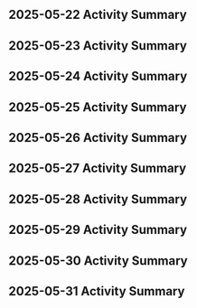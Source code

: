 ## 2025-05-22 Activity Summary
## 2025-05-23 Activity Summary
## 2025-05-24 Activity Summary
## 2025-05-25 Activity Summary
## 2025-05-26 Activity Summary
## 2025-05-27 Activity Summary
## 2025-05-28 Activity Summary
## 2025-05-29 Activity Summary
## 2025-05-30 Activity Summary
## 2025-05-31 Activity Summary
